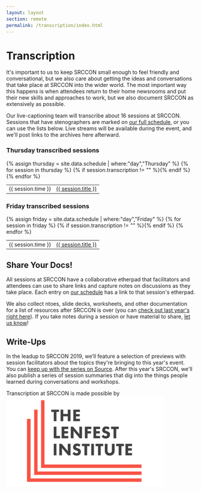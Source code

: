 ```yaml
---
layout: layout
section: remote
permalink: /transcription/index.html
---
```


# Transcription

It's important to us to keep SRCCON small enough to feel friendly and conversational, but we also care about getting the ideas and conversations that take place at SRCCON into the wider world. The most important way this happens is when attendees return to their home newsrooms and put their new skills and approaches to work, but we also document SRCCON as extensively as possible.

Our live-captioning team will transcribe about 16 sessions at SRCCON. Sessions that have stenographers are marked on [our full schedule](https://schedule.srccon.org), or you can use the lists below. Live streams will be available during the event, and we'll post links to the archives here afterward.

<div>
    <h3>Thursday transcribed sessions</h3>
    <table>{% assign thursday = site.data.schedule | where:"day","Thursday" %}
{% for session in thursday %}
        {% if session.transcription != "" %}<tr><td>{{ session.time }}</td><td><a class="session-title" href="https://aloft.nu/conf?name=srccon&session=2019-{{ session.id }}">{{ session.title }}</a></td></tr>{% endif %}
{% endfor %}
    </table>
</div>

<div>
    <h3>Friday transcribed sessions</h3>
    <table>{% assign friday = site.data.schedule | where:"day","Friday" %}
{% for session in friday %}
        {% if session.transcription != "" %}<tr><td>{{ session.time }}</td><td><a class="session-title" href="https://aloft.nu/conf?name=srccon&session=2019-{{ session.id }}">{{ session.title }}</a></td></tr>{% endif %}
{% endfor %}
    </table>
</div>


## Share Your Docs!

All sessions at SRCCON have a collaborative etherpad that facilitators and attendees can use to share links and capture notes on discussions as they take place. Each entry on [our schedule](https://schedule.srccon.org) has a link to that session's etherpad.

We also collect ntoes, slide decks, worksheets, and other documentation for a list of resources after SRCCON is over (you can [check out last year's right here](https://2018.srccon.org/documentation/)). If you take notes during a session or have material to share, [let us know](mailto:srccon@opennews.org)!


## Write-Ups

In the leadup to SRCCON 2019, we’ll feature a selection of previews with session facilitators about the topics they're bringing to this year's event. You can [keep up with the series on Source](https://source.opennews.org). After this year's SRCCON, we'll also publish a series of session summaries that dig into the things people learned during conversations and workshops.

<p class="sponsor-tag">Transcription at SRCCON is made possible by <a href="https://www.lenfestinstitute.org/"><img src="/media/img/partners/lenfest.png" class="" alt="The Lenfest Institute"></a></p>